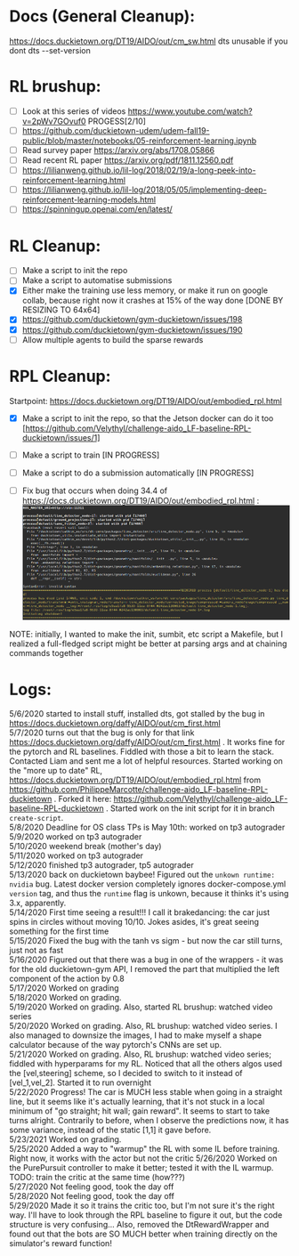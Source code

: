 # Docs (General Cleanup):
https://docs.duckietown.org/DT19/AIDO/out/cm_sw.html
dts unusable if you dont dts --set-version

# RL brushup:

- [ ] Look at this series of videos https://www.youtube.com/watch?v=2pWv7GOvuf0 PROGESS[2/10]
- [ ] https://github.com/duckietown-udem/udem-fall19-public/blob/master/notebooks/05-reinforcement-learning.ipynb
- [ ] Read survey paper https://arxiv.org/abs/1708.05866
- [ ] Read recent RL paper https://arxiv.org/pdf/1811.12560.pdf
- [ ] https://lilianweng.github.io/lil-log/2018/02/19/a-long-peek-into-reinforcement-learning.html
- [ ] https://lilianweng.github.io/lil-log/2018/05/05/implementing-deep-reinforcement-learning-models.html
- [ ] https://spinningup.openai.com/en/latest/

# RL Cleanup:
- [ ] Make a script to init the repo
- [ ] Make a script to automatise submissions
- [x] Either make the training use less memory, or make it run on google collab, because right now it crashes at 15% of the way done [DONE BY RESIZING TO 64x64]
- [x] https://github.com/duckietown/gym-duckietown/issues/198
- [x] https://github.com/duckietown/gym-duckietown/issues/190
- [ ] Allow multiple agents to build the sparse rewards

# RPL Cleanup:
Startpoint: https://docs.duckietown.org/DT19/AIDO/out/embodied_rpl.html

- [x] Make a script to init the repo, so that the Jetson docker can do it too [https://github.com/Velythyl/challenge-aido_LF-baseline-RPL-duckietown/issues/1]
- [ ] Make a script to train [IN PROGRESS]
- [ ] Make a script to do a submission automatically [IN PROGRESS]
- [ ] Fix bug that occurs when doing 34.4 of https://docs.duckietown.org/DT19/AIDO/out/embodied_rpl.html : 
![Image of bug](/roslaunch_bug.png?raw=true )


NOTE: initially, I wanted to make the init, sumbit, etc script a Makefile, but I realized a full-fledged script might be better at parsing args and at chaining commands together

# Logs:
5/6/2020 started to install stuff, installed dts, got stalled by the bug in https://docs.duckietown.org/daffy/AIDO/out/cm_first.html  
5/7/2020 turns out that the bug is only for that link https://docs.duckietown.org/daffy/AIDO/out/cm_first.html . It works fine for the pytorch and RL baselines. Fiddled with those a bit to learn the stack. Contacted Liam and sent me a lot of helpful resources. Started working on the "more up to date" RL, https://docs.duckietown.org/DT19/AIDO/out/embodied_rpl.html from https://github.com/PhilippeMarcotte/challenge-aido_LF-baseline-RPL-duckietown . Forked it here: https://github.com/Velythyl/challenge-aido_LF-baseline-RPL-duckietown . Started work on the init script for it in branch `create-script`.  
5/8/2020 Deadline for OS class TPs is May 10th: worked on tp3 autograder  
5/9/2020 worked on tp3 autograder  
5/10/2020 weekend break (mother's day)  
5/11/2020 worked on tp3 autograder  
5/12/2020 finished tp3 autograder, tp5 autograder  
5/13/2020 back on duckietown baybee! Figured out the `unkown runtime: nvidia` bug. Latest docker version completely ignores docker-compose.yml `version` tag, and thus the `runtime` flag is unkown, because it thinks it's using 3.x, apparently.  
5/14/2020 First time seeing a result!!! I call it brakedancing: the car just spins in circles without moving 10/10. Jokes asides, it's great seeing something for the first time  
5/15/2020 Fixed the bug with the tanh vs sigm - but now the car still turns, just not as fast  
5/16/2020 Figured out that there was a bug in one of the wrappers - it was for the old duckietown-gym API, I removed the part that multiplied the left component of the action by 0.8  
5/17/2020 Worked on grading  
5/18/2020 Worked on grading.  
5/19/2020 Worked on grading. Also, started RL brushup: watched video series  
5/20/2020 Worked on grading. Also, RL brushup: watched video series. I also managed to downsize the images, I had to make myself a shape calculator because of the way pytorch's CNNs are set up.  
5/21/2020 Worked on grading. Also, RL brushup: watched video series; fiddled with hyperparams for my RL. Noticed that all the others algos used the [vel,steering] scheme, so I decided to switch to it instead of [vel_1,vel_2]. Started it to run overnight  
5/22/2020 Progress! The car is MUCH less stable when going in a straight line, but it seems like it's actually learning, that it's not stuck in a local minimum of "go straight; hit wall; gain reward". It seems to start to take turns alright. Contrarily to before, when I observe the predictions now, it has some variance, instead of the static [1,1] it gave before.  
5/23/2021 Worked on grading.  
5/25/2020 Added a way to "warmup" the RL with some IL before training. Right now, it works with the actor but not the critic
5/26/2020 Worked on the PurePursuit controller to make it better; tested it with the IL warmup. TODO: train the critic at the same time (how???)  
5/27/2020 Not feeling good, took the day off  
5/28/2020 Not feeling good, took the day off  
5/29/2020 Made it so it trains the critic too, but I'm not sure it's the right way. I'll have to look through the RPL baseline to figure it out, but the code structure is very confusing... Also, removed the DtRewardWrapper and found out that the bots are SO MUCH better when training directly on the simulator's reward function!  
